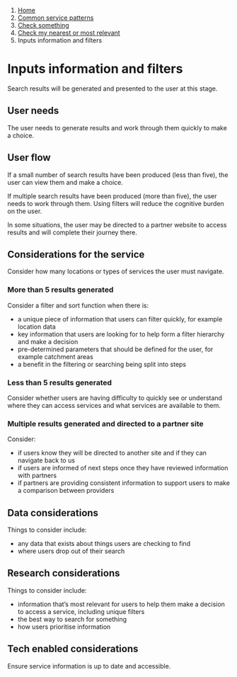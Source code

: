 1.  [Home](/docs/core/contents)
2.	[Common service patterns](/docs/core/common-service-patterns/overview)
3.  [Check something](/docs/core/common-service-patterns/service-patterns/check-something/overview)
4.  [Check my nearest or most relevant](/docs/core/common-service-patterns/service-patterns/check-something/check-my-nearest/overview)
5.  Inputs information and filters

# Inputs information and filters
Search results will be generated and presented to the user at this stage.

## User needs

The user needs to generate results and work through them quickly to make a choice.

## User flow

If a small number of search results have been produced (less than five), the user can view them and make a choice. 

If multiple search results have been produced (more than five), the user needs to work through them. Using filters will reduce the cognitive burden on the user. 

In some situations, the user may be directed to a partner website to access results and will complete their journey there.

## Considerations for the service

Consider how many locations or types of services the user must navigate.

### More than 5 results generated

Consider a filter and sort function when there is:

* a unique piece of information that users can filter quickly, for example location data
* key information that users are looking for to help form a filter hierarchy and make a decision 
* pre-determined parameters that should be defined for the user, for example catchment areas 
* a benefit in the filtering or searching being split into steps

### Less than 5 results generated

Consider whether users are having difficulty to quickly see or understand where they can access services and what services are available to them. 

### Multiple results generated and directed to a partner site

Consider:

* if users know they will be directed to another site and if they can navigate back to us
* if users are informed of next steps once they have reviewed information with partners
* if partners are providing consistent information to support users to make a comparison between providers

## Data considerations

Things to consider include:

* any data that exists about things users are checking to find
* where users drop out of their search

## Research considerations 

Things to consider include:

* information that’s most relevant for users to help them make a decision to access a service, including unique filters
* the best way to search for something
* how users prioritise information

## Tech enabled considerations 

Ensure service information is up to date and accessible.
